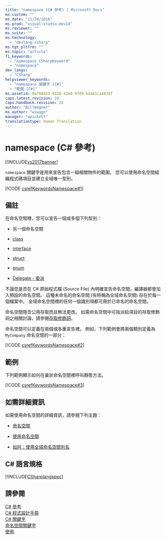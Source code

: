 ```yaml
---
title: "namespace (C# 參考) | Microsoft Docs"
ms.custom: ""
ms.date: "11/24/2016"
ms.prod: "visual-studio-dev14"
ms.reviewer: ""
ms.suite: ""
ms.technology: 
  - "devlang-csharp"
ms.tgt_pltfrm: ""
ms.topic: "article"
f1_keywords: 
  - "namespace_CSharpKeyword"
  - "namespace"
dev_langs: 
  - "CSharp"
helpviewer_keywords: 
  - "namespace 關鍵字 [C#]"
  - "範圍 [C#]"
ms.assetid: 0a788423-9110-42e0-97d9-bda41ca4870f
caps.latest.revision: 28
caps.handback.revision: 28
author: "BillWagner"
ms.author: "wiwagn"
manager: "wpickett"
translationtype: Human Translation
---
```

# namespace (C# 參考)
[!INCLUDE[vs2017banner](../../../csharp/includes/vs2017banner.md)]

`namespace` 關鍵字是用來宣告包含一組相關物件的範圍。  您可以使用命名空間組織程式碼項目並建立全域唯一型別。  
  
 [!CODE [csrefKeywordsNamespace#1](../CodeSnippet/VS_Snippets_VBCSharp/csrefKeywordsNamespace#1)]  
  
## 備註  
 在命名空間裡，您可以宣告一個或多個下列型別：  
  
-   另一個命名空間  
  
-   [class](../../../csharp/language-reference/keywords/class.md)  
  
-   [interface](../../../csharp/language-reference/keywords/interface.md)  
  
-   [struct](../../../csharp/language-reference/keywords/struct.md)  
  
-   [enum](../../../csharp/language-reference/keywords/enum.md)  
  
-   [Delegate \- 委派](../../../csharp/language-reference/keywords/delegate.md)  
  
 不論您是否在 C\# 原始程式檔 \(Source File\) 內明確宣告命名空間，編譯器都會加入預設的命名空間。  這種未命名的命名空間 \(有時稱為全域命名空間\) 存在於每一個檔案中。  全域命名空間裡的任何一個識別項都可用於已命名的命名空間。  
  
 命名空間隱含公用存取而且無法更改。  如需命名空間中可指派給項目的存取修飾詞之相關討論，請參閱[存取修飾詞](../../../csharp/language-reference/keywords/access-modifiers.md)。  
  
 命名空間可以定義在兩個或多重宣告裡。  例如，下列範例會將兩個類別定義為 `MyCompany` 命名空間的一部分：  
  
 [!CODE [csrefKeywordsNamespace#2](../CodeSnippet/VS_Snippets_VBCSharp/csrefKeywordsNamespace#2)]  
  
## 範例  
 下列範例顯示如何在巢狀命名空間裡呼叫靜態方法。  
  
 [!CODE [csrefKeywordsNamespace#3](../CodeSnippet/VS_Snippets_VBCSharp/csrefKeywordsNamespace#3)]  
  
## 如需詳細資訊  
 如需使用命名空間的詳細資訊，請參閱下列主題：  
  
-   [命名空間](../../../csharp/programming-guide/namespaces/index.md)  
  
-   [使用命名空間](../../../csharp/programming-guide/namespaces/using-namespaces.md)  
  
-   [如何：使用全域命名空間別名](../../../csharp/programming-guide/namespaces/how-to-use-the-global-namespace-alias.md)  
  
## C\# 語言規格  
 [!INCLUDE[CSharplangspec](../../../csharp/language-reference/keywords/includes/csharplangspec_md.md)]  
  
## 請參閱  
 [C\# 參考](../../../csharp/language-reference/index.md)   
 [C\# 程式設計手冊](../../../csharp/programming-guide/index.md)   
 [C\# 關鍵字](../../../csharp/language-reference/keywords/index.md)   
 [命名空間關鍵字](../../../csharp/language-reference/keywords/namespace-keywords.md)   
 [使用](../../../csharp/language-reference/keywords/using.md)